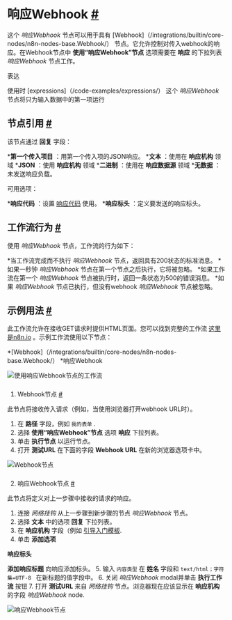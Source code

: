 


 响应Webhook
 [#](#响应webhook "永久链接")
===============================================================



 这个
 *响应Webhook*
 节点可以用于具有
 [Webhook]（/integrations/builtin/core-nodes/n8n-nodes-base.Webhook/）
 节点。它允许控制对传入webhook的响应。在Webhook节点中
 **使用“响应Webhook”节点**
 选项需要在
 **响应**
 的下拉列表
 *响应Webhook*
 节点工作。
 




 表达
 



 使用时
 [expressions]（/code-examples/expressions/）
 这个
 *响应Webhook*
 节点将只为输入数据中的第一项运行
 




 节点引用
 [#](#节点引用 "永久链接")
-------------------------------------------------------



 该节点通过
 **回复**
 字段：
 


***第一个传入项目**
 ：用第一个传入项的JSON响应。
***文本**
 ：使用在
 **响应机构**
 领域
***JSON**
 ：使用
 **响应机构**
 领域
***二进制**
 ：使用在
 **响应数据源**
 领域
***无数据**
 ：未发送响应负载。



 可用选项：
 


***响应代码**
 ：设置
 [响应代码](https://developer.mozilla.org/en-US/docs/Web/HTTP/Status) 
 使用。
***响应标头**
 ：定义要发送的响应标头。



 工作流行为
 [#](#工作流行为 "永久链接")
---------------------------------------------------------------



 使用
 *响应Webhook*
 节点，工作流的行为如下：
 


*当工作流完成而不执行
 *响应Webhook*
 节点，返回具有200状态的标准消息。
*如果一秒钟
 *响应Webhook*
 节点在第一个节点之后执行，它将被忽略。
*如果工作流在第一个
 *响应Webhook*
 节点被执行时，返回一条状态为500的错误消息。
*如果
 *响应Webhook*
 节点已执行，但没有webhook
 *响应Webhook*
 节点被忽略。



 示例用法
 [#](#示例用法 "永久链接")
-----------------------------------------------------



 此工作流允许在接收GET请求时提供HTML页面。您可以找到完整的工作流
 [这里是n8n.io](https://n8n.io/workflows/1306) 
 。示例工作流使用以下节点：
 


*[Webhook]（/integrations/builtin/core-nodes/n8n-nodes-base.Webhook/）
*响应Webhook



![使用响应Webhook节点的工作流](https://d33wubrfki0l68.cloudfront.net/d4339e7fb2936c122340d191a0eec9468358b251/cdfe9/_images/integrations/builtin/core-nodes/respondtowebhook/workflow.png)



### 
 1. Webhook节点
 [#](#1-webhook-node "永久链接")



 此节点将接收传入请求（例如，当使用浏览器打开webhook URL时）。
 


1. 在
 **路径**
 字段，例如
 `我的表单`
 .
2. 选择
 **使用“响应Webhook”节点**
 选项
 **响应**
 下拉列表。
3. 单击
 **执行节点**
 以运行节点。
4. 打开
 **测试URL**
 在下面的字段
 **Webhook URL**
 在新的浏览器选项卡中。



![Webhook节点](https://d33wubrfki0l68.cloudfront.net/3f422d90d5bd69c763b196f6a792944eece1121b/e2c3f/_images/integrations/builtin/core-nodes/respondtowebhook/webhook_节点。png)



### 
 2. 响应Webhook节点
 [#](#2-响应到webhook-node "永久链接")



 此节点将定义对上一步骤中接收的请求的响应。
 


1. 连接
 *网络挂钩*
 从上一步骤到新步骤的节点
 *响应Webhook*
 节点。
2. 选择
 **文本**
 中的选项
 **回复**
 下拉列表。
3. 在
 **响应机构**
 字段（例如
 [引导入门模板](https://getbootstrap.com/docs/5.1/getting-started/introduction/#starter-模板）
 ).
4. 单击
 **添加选项**
 >
 **响应标头**
 >
 **添加响应标题**
 向响应添加标头。
5. 输入
 `内容类型`
 在
 **姓名**
 字段和
 `text/html；字符集=UTF-8 `
 在新标题的值字段中。
6. 关闭
 *响应Webhook*
 modal并单击
 **执行工作流**
 按钮
7. 打开
 **测试URL**
 来自
 *网络挂钩*
 节点。浏览器现在应该显示在
 **响应机构**
 的字段
 *响应Webhook*
 node.



![响应Webhook节点](https://d33wubrfki0l68.cloudfront.net/3708ed85ff9ac201d92b586192b0f3738d14d1bb/e5581/_images/integrations/builtin/core-nodes/respondtowebhook/respond_to_webhook_node.png)





